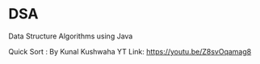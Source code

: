 # DSA
Data Structure Algorithms using Java

Quick Sort : By Kunal Kushwaha YT
Link: https://youtu.be/Z8svOqamag8
